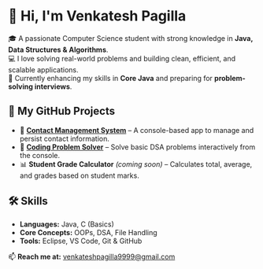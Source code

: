# 👋 Hi, I'm Venkatesh Pagilla

🎓 A passionate Computer Science student with strong knowledge in **Java, Data Structures & Algorithms**.  
💻 I love solving real-world problems and building clean, efficient, and scalable applications.  
🌱 Currently enhancing my skills in **Core Java** and preparing for **problem-solving interviews**.  

## 🚀 My GitHub Projects
- 📇 **[Contact Management System](https://github.com/venkateshpagilla/ContactManagementSystem)** – A console-based app to manage and persist contact information.  
- 🧮 **[Coding Problem Solver](https://github.com/venkateshpagilla/CodingProblemSolver)** – Solve basic DSA problems interactively from the console.  
- 📊 **Student Grade Calculator** *(coming soon)* – Calculates total, average, and grades based on student marks.

## 🛠️ Skills
- **Languages:** Java, C (Basics)
- **Core Concepts:** OOPs, DSA, File Handling
- **Tools:** Eclipse, VS Code, Git & GitHub

📫 **Reach me at:** [venkateshpagilla9999@gmail.com](mailto:venkateshpagilla9999@gmail.com)


<!--
**venkateshpagilla/venkateshpagilla** is a ✨ _special_ ✨ repository because its `README.md` (this file) appears on your GitHub profile.

Here are some ideas to get you started:

- 🔭 I’m currently working on ...
- 🌱 I’m currently learning ...
- 👯 I’m looking to collaborate on ...
- 🤔 I’m looking for help with ...
- 💬 Ask me about ...
- 📫 How to reach me: ...
- 😄 Pronouns: ...
- ⚡ Fun fact: ...
-->

